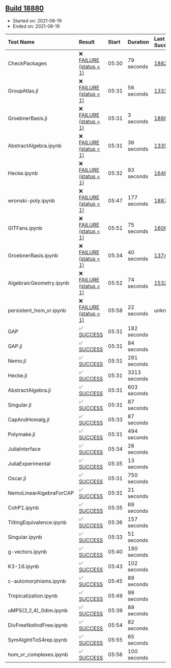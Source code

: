 ## [Build 18880](https://oscarci.mathematik.uni-kl.de/job/oscar/18880/)

* Started on: 2021-06-19
* Ended on: 2021-06-19

| Test Name    | Result | Start | Duration | Last Success | First Failure |
|:-------------|:-------|:------|:---------|:-------------|:--------------|
| CheckPackages | ❌ [FAILURE (status = 1)](https://oscarci.mathematik.uni-kl.de/job/oscar/18880/artifact/logs/build-18880/CheckPackages.log) | 05:30 | 79 seconds | [18822](https://oscarci.mathematik.uni-kl.de/job/oscar/18822/) | [18823](https://oscarci.mathematik.uni-kl.de/job/oscar/18823/) |
| GroupAtlas.jl | ❌ [FAILURE (status = 1)](https://oscarci.mathematik.uni-kl.de/job/oscar/18880/artifact/logs/build-18880/GroupAtlas.jl.log) | 05:31 | 56 seconds | [13311](https://oscarci.mathematik.uni-kl.de/job/oscar/13311/) | [13312](https://oscarci.mathematik.uni-kl.de/job/oscar/13312/) |
| GroebnerBasis.jl | ❌ [FAILURE (status = 1)](https://oscarci.mathematik.uni-kl.de/job/oscar/18880/artifact/logs/build-18880/GroebnerBasis.jl.log) | 05:31 | 3 seconds | [18864](https://oscarci.mathematik.uni-kl.de/job/oscar/18864/) | [18865](https://oscarci.mathematik.uni-kl.de/job/oscar/18865/) |
| AbstractAlgebra.ipynb | ❌ [FAILURE (status = 1)](https://oscarci.mathematik.uni-kl.de/job/oscar/18880/artifact/logs/build-18880/AbstractAlgebra.ipynb.log) | 05:31 | 36 seconds | [13355](https://oscarci.mathematik.uni-kl.de/job/oscar/13355/) | [13356](https://oscarci.mathematik.uni-kl.de/job/oscar/13356/) |
| Hecke.ipynb | ❌ [FAILURE (status = 1)](https://oscarci.mathematik.uni-kl.de/job/oscar/18880/artifact/logs/build-18880/Hecke.ipynb.log) | 05:32 | 93 seconds | [16463](https://oscarci.mathematik.uni-kl.de/job/oscar/16463/) | [16464](https://oscarci.mathematik.uni-kl.de/job/oscar/16464/) |
| wronski-poly.ipynb | ❌ [FAILURE (status = 1)](https://oscarci.mathematik.uni-kl.de/job/oscar/18880/artifact/logs/build-18880/wronski-poly.ipynb.log) | 05:47 | 177 seconds | [18879](https://oscarci.mathematik.uni-kl.de/job/oscar/18879/) | [18880](https://oscarci.mathematik.uni-kl.de/job/oscar/18880/) |
| GITFans.ipynb | ❌ [FAILURE (status = 1)](https://oscarci.mathematik.uni-kl.de/job/oscar/18880/artifact/logs/build-18880/GITFans.ipynb.log) | 05:51 | 75 seconds | [16068](https://oscarci.mathematik.uni-kl.de/job/oscar/16068/) | [16069](https://oscarci.mathematik.uni-kl.de/job/oscar/16069/) |
| GroebnerBasis.ipynb | ❌ [FAILURE (status = 1)](https://oscarci.mathematik.uni-kl.de/job/oscar/18880/artifact/logs/build-18880/GroebnerBasis.ipynb.log) | 05:34 | 40 seconds | [13748](https://oscarci.mathematik.uni-kl.de/job/oscar/13748/) | [13749](https://oscarci.mathematik.uni-kl.de/job/oscar/13749/) |
| AlgebraicGeometry.ipynb | ❌ [FAILURE (status = 1)](https://oscarci.mathematik.uni-kl.de/job/oscar/18880/artifact/logs/build-18880/AlgebraicGeometry.ipynb.log) | 05:52 | 74 seconds | [15322](https://oscarci.mathematik.uni-kl.de/job/oscar/15322/) | [15323](https://oscarci.mathematik.uni-kl.de/job/oscar/15323/) |
| persistent_hom_vr.ipynb | ❌ [FAILURE (status = 1)](https://oscarci.mathematik.uni-kl.de/job/oscar/18880/artifact/logs/build-18880/persistent_hom_vr.ipynb.log) | 05:58 | 22 seconds | unknown | unknown |
| GAP | ✅ [SUCCESS](https://oscarci.mathematik.uni-kl.de/job/oscar/18880/artifact/logs/build-18880/GAP.log) | 05:31 | 182 seconds |  |  |
| GAP.jl | ✅ [SUCCESS](https://oscarci.mathematik.uni-kl.de/job/oscar/18880/artifact/logs/build-18880/GAP.jl.log) | 05:31 | 84 seconds |  |  |
| Nemo.jl | ✅ [SUCCESS](https://oscarci.mathematik.uni-kl.de/job/oscar/18880/artifact/logs/build-18880/Nemo.jl.log) | 05:31 | 291 seconds |  |  |
| Hecke.jl | ✅ [SUCCESS](https://oscarci.mathematik.uni-kl.de/job/oscar/18880/artifact/logs/build-18880/Hecke.jl.log) | 05:31 | 3313 seconds |  |  |
| AbstractAlgebra.jl | ✅ [SUCCESS](https://oscarci.mathematik.uni-kl.de/job/oscar/18880/artifact/logs/build-18880/AbstractAlgebra.jl.log) | 05:31 | 603 seconds |  |  |
| Singular.jl | ✅ [SUCCESS](https://oscarci.mathematik.uni-kl.de/job/oscar/18880/artifact/logs/build-18880/Singular.jl.log) | 05:31 | 87 seconds |  |  |
| CapAndHomalg.jl | ✅ [SUCCESS](https://oscarci.mathematik.uni-kl.de/job/oscar/18880/artifact/logs/build-18880/CapAndHomalg.jl.log) | 05:33 | 87 seconds |  |  |
| Polymake.jl | ✅ [SUCCESS](https://oscarci.mathematik.uni-kl.de/job/oscar/18880/artifact/logs/build-18880/Polymake.jl.log) | 05:31 | 494 seconds |  |  |
| JuliaInterface | ✅ [SUCCESS](https://oscarci.mathematik.uni-kl.de/job/oscar/18880/artifact/logs/build-18880/JuliaInterface.log) | 05:34 | 28 seconds |  |  |
| JuliaExperimental | ✅ [SUCCESS](https://oscarci.mathematik.uni-kl.de/job/oscar/18880/artifact/logs/build-18880/JuliaExperimental.log) | 05:35 | 13 seconds |  |  |
| Oscar.jl | ✅ [SUCCESS](https://oscarci.mathematik.uni-kl.de/job/oscar/18880/artifact/logs/build-18880/Oscar.jl.log) | 05:31 | 750 seconds |  |  |
| NemoLinearAlgebraForCAP | ✅ [SUCCESS](https://oscarci.mathematik.uni-kl.de/job/oscar/18880/artifact/logs/build-18880/NemoLinearAlgebraForCAP.log) | 05:31 | 21 seconds |  |  |
| CohP1.ipynb | ✅ [SUCCESS](https://oscarci.mathematik.uni-kl.de/job/oscar/18880/artifact/logs/build-18880/CohP1.ipynb.log) | 05:35 | 69 seconds |  |  |
| TiltingEquivalence.ipynb | ✅ [SUCCESS](https://oscarci.mathematik.uni-kl.de/job/oscar/18880/artifact/logs/build-18880/TiltingEquivalence.ipynb.log) | 05:36 | 157 seconds |  |  |
| Singular.ipynb | ✅ [SUCCESS](https://oscarci.mathematik.uni-kl.de/job/oscar/18880/artifact/logs/build-18880/Singular.ipynb.log) | 05:33 | 51 seconds |  |  |
| g-vectors.ipynb | ✅ [SUCCESS](https://oscarci.mathematik.uni-kl.de/job/oscar/18880/artifact/logs/build-18880/g-vectors.ipynb.log) | 05:40 | 190 seconds |  |  |
| K3-16.ipynb | ✅ [SUCCESS](https://oscarci.mathematik.uni-kl.de/job/oscar/18880/artifact/logs/build-18880/K3-16.ipynb.log) | 05:43 | 102 seconds |  |  |
| c-automorphisms.ipynb | ✅ [SUCCESS](https://oscarci.mathematik.uni-kl.de/job/oscar/18880/artifact/logs/build-18880/c-automorphisms.ipynb.log) | 05:45 | 89 seconds |  |  |
| Tropicalization.ipynb | ✅ [SUCCESS](https://oscarci.mathematik.uni-kl.de/job/oscar/18880/artifact/logs/build-18880/Tropicalization.ipynb.log) | 05:49 | 99 seconds |  |  |
| uMPS(2,2,4)_0dim.ipynb | ✅ [SUCCESS](https://oscarci.mathematik.uni-kl.de/job/oscar/18880/artifact/logs/build-18880/uMPS-2-2-4-_0dim.ipynb.log) | 05:39 | 89 seconds |  |  |
| DivFreeNotIndFree.ipynb | ✅ [SUCCESS](https://oscarci.mathematik.uni-kl.de/job/oscar/18880/artifact/logs/build-18880/DivFreeNotIndFree.ipynb.log) | 05:54 | 82 seconds |  |  |
| SymAlgIntToS4rep.ipynb | ✅ [SUCCESS](https://oscarci.mathematik.uni-kl.de/job/oscar/18880/artifact/logs/build-18880/SymAlgIntToS4rep.ipynb.log) | 05:55 | 65 seconds |  |  |
| hom_vr_complexes.ipynb | ✅ [SUCCESS](https://oscarci.mathematik.uni-kl.de/job/oscar/18880/artifact/logs/build-18880/hom_vr_complexes.ipynb.log) | 05:56 | 100 seconds |  |  |
